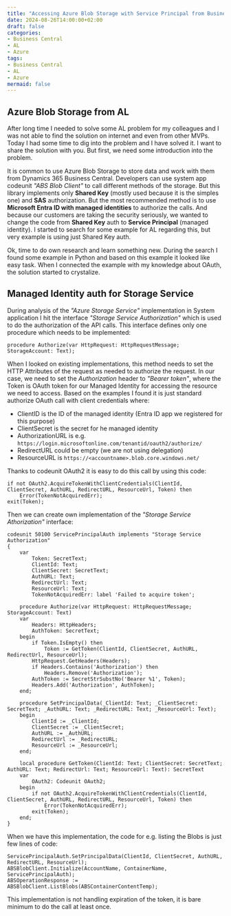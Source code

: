 ```yaml
---
title: "Accessing Azure Blob Storage with Service Principal from Business Central AL"
date: 2024-08-26T14:00:00+02:00
draft: false
categories:
- Business Central
- AL
- Azure
tags:
- Business Central
- AL
- Azure
mermaid: false
---
```


## Azure Blob Storage from AL

After long time I needed to solve some AL problem for my colleagues and I was not able to find the solution on internet and even from other MVPs. Today I had some time to dig into the problem and I have solved it.
I want to share the solution with you. But first, we need some introduction into the problem.

It is common to use Azure Blob Storage to store data and work with them from Dynamics 365 Business Central. Developers can use system app codeunit *"ABS Blob Client"* to call different methods of the storage. But this library implements only **Shared Key** (mostly used because it is the simples one) and **SAS** authorization. But the most recommended method is to use **Microsoft Entra ID with managed identities** to authorize the calls. And because our customers are taking the security seriously, we wanted to change the code from **Shared Key** auth to **Service Principal** (managed identity). I started to search for some example for AL regarding this, but very example is using just Shared Key auth.

Ok, time to do own research and learn something new. During the search I found some example in Python and based on this example it looked like easy task. When I connected the example with my knowledge about OAuth, the solution started to crystalize.

## Managed Identity auth for Storage Service

During analysis of the *"Azure Storage Service"* implementation in System application I hit the interface *"Storage Service Authorization"* which is used to do the authorization of the API calls. This interface defines only one procedure which needs to be implemented:

```AL
procedure Authorize(var HttpRequest: HttpRequestMessage; StorageAccount: Text);
```

When I looked on existing implementations, this method needs to set the HTTP Attributes of the request as needed to authorize the request. In our case, we need to set the *Authorization* header to *"Bearer token"*, where the Token is OAuth token for our Managed Identity for accessing the resource we need to access. Based on the examples I found it is just standard authorize OAuth call with client credentials where:

- ClientID is the ID of the managed identity (Entra ID app we registered for this purpose)
- ClientSecret is the secret for he managed identity
- AuthorizationURL is e.g. `https://login.microsoftonline.com/tenantid/oauth2/authorize/`
- RedirectURL could be empty (we are not using delegation)
- ResourceURL is `https://<accountname>.blob.core.windows.net/`

Thanks to codeunit OAuth2 it is easy to do this call by using this code:

```AL
if not OAuth2.AcquireTokenWithClientCredentials(ClientId, ClientSecret, AuthURL, RedirectURL, ResourceUrl, Token) then
    Error(TokenNotAcquiredErr);
exit(Token);
```

Then we can create own implementation of the *"Storage Service Athorization"* interface:

```AL
codeunit 50100 ServicePrincipalAuth implements "Storage Service Authorization"
{
    var
        Token: SecretText;
        ClientId: Text;
        ClientSecret: SecretText;
        AuthURL: Text;
        RedirectUrl: Text;
        ResourceUrl: Text;
        TokenNotAcquiredErr: label 'Failed to acquire token';
​
    procedure Authorize(var HttpRequest: HttpRequestMessage; StorageAccount: Text)
    var
        Headers: HttpHeaders;
        AuthToken: SecretText;
    begin
        if Token.IsEmpty() then
            Token := GetToken(ClientId, ClientSecret, AuthURL, RedirectUrl, ResourceUrl);
        HttpRequest.GetHeaders(Headers);
        if Headers.Contains('Authorization') then
            Headers.Remove('Authorization');
        AuthToken := SecretStrSubstNo('Bearer %1', Token);
        Headers.Add('Authorization', AuthToken);
    end;
​
    procedure SetPrincipalData(_ClientId: Text; _ClientSecret: SecretText; _AuthURL: Text; _RedirectURL: Text; _ResourceUrl: Text);
    begin
        ClientId := _ClientId;
        ClientSecret := _ClientSecret;
        AuthURL := _AuthURL;
        RedirectUrl := _RedirectURL;
        ResourceUrl := _ResourceUrl;
    end;
​
    local procedure GetToken(ClientId: Text; ClientSecret: SecretText; AuthURL: Text; RedirectUrl: Text; ResourceUrl: Text): SecretText
    var
        OAuth2: Codeunit OAuth2;
    begin
        if not OAuth2.AcquireTokenWithClientCredentials(ClientId, ClientSecret, AuthURL, RedirectURL, ResourceUrl, Token) then
            Error(TokenNotAcquiredErr);
        exit(Token);
    end;
}
```

When we have this implementation, the code for e.g. listing the Blobs is just few lines of code:

```AL
ServicePrincipalAuth.SetPrincipalData(ClientId, ClientSecret, AuthURL, RedirectURL, ResourceUrl);
ABSBlobClient.Initialize(AccountName, ContainerName, ServicePrincipalAuth);
ABSOperationResponse := ABSBlobClient.ListBlobs(ABSContainerContentTemp);
```

This implementation is not handling expiration of the token, it is bare minimum to do the call at least once.
